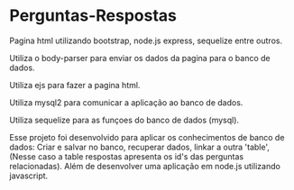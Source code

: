# Perguntas-Respostas
Pagina html utilizando bootstrap, node.js express, sequelize entre outros.

Utiliza o body-parser para enviar os  dados da pagina para o  banco de dados.

Utiliza ejs para fazer a pagina html.

Utiliza mysql2 para comunicar a aplicação ao banco de dados.

Utiliza sequelize para as funçoes do banco de dados (mysql).


Esse projeto foi desenvolvido para aplicar os conhecimentos de banco de dados: Criar e salvar no banco, recuperar dados, linkar a outra 'table',(Nesse caso a table respostas 
apresenta os id's das perguntas relacionadas). 
Além de desenvolver uma aplicação em node.js utilizando javascript.
